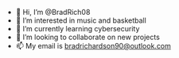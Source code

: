 - 👋 Hi, I’m @BradRich08
- 👀 I’m interested in music and basketball
- 🌱 I’m currently learning cybersecurity
- 💞️ I’m looking to collaborate on new projects
- 📫 My email is bradrichardson90@outlook.com

<!---
BradRich08/BradRich08 is a ✨ special ✨ repository because its `README.md` (this file) appears on your GitHub profile.
You can click the Preview link to take a look at your changes.
--->
